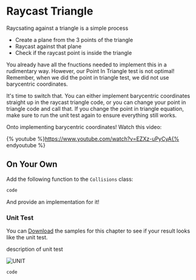 # Raycast Triangle

Raycsating against a triangle is a simple process

* Create a plane from the 3 points of the triangle
* Raycast against that plane
* Check if the raycast point is inside the triangle

You already have all the fnuctions needed to implement this in a rudimentary way. However, our Point In Triangle test is not optimal! Remember, when we did the point in triangle test, we did not use barycentric coordinates.

It's time to switch that. You can either implement barycentric coordinates straight up in the raycast triangle code, or you can change your point in triangle code and call that. If you change the point in triangle equation, make sure to run the unit test again to ensure everything still works.

Onto implementing barycentric coordinates! Watch this video:

{% youtube %}https://www.youtube.com/watch?v=EZXz-uPyCyA{% endyoutube %}

## On Your Own

Add the following function to the ```Collisions``` class:

```cs
code
```

And provide an implementation for it!

### Unit Test

You can [Download](../Samples/SAMPLE.rar) the samples for this chapter to see if your result looks like the unit test.

description of unit test

![UNIT](image)

```cs
code
```